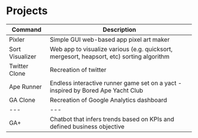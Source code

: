 # Projects

| Command | Description |
| --- | --- |
| Pixler | Simple GUI web-based app pixel art maker | html, css and vanilla js |
| Sort Visualizer | Web app to visualize various (e.g. quicksort, mergesort, heapsort, etc) sorting algorithm | html, css and vanilla js |
| Twitter Clone | Recreation of twitter | React.js and Node.js |
| Ape Runner | Endless interactive runner game set on a yact - inspired by Bored Ape Yacht Club | React.js and Node.js |
| GA Clone | Recreation of Google Analytics dashboard | html, css and vanilla js |
| --- | --- |
| GA+ | Chatbot that infers trends based on KPIs and defined business objective | 





